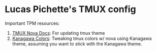 # Lucas Pichette's TMUX config

Important TPM resources:
1. [TMUX Nova Docs](https://github.com/o0th/tmux-nova): For updating tmux theme
2. [Kanagawa Colors](https://github.com/rebelot/kanagawa.nvim/blob/master/lua/kanagawa/colors.lua): Tweaking tmux colors w/ nova using Kanagawa theme, assuming you want to stick with the Kanagawa theme.

